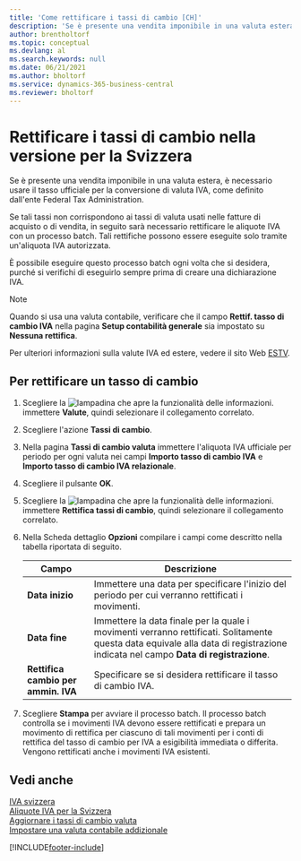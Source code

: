 ```yaml
---
title: 'Come rettificare i tassi di cambio [CH]'
description: 'Se è presente una vendita imponibile in una valuta estera, è necessario usare il tasso ufficiale per la conversione di valuta IVA, come definito dall''ente Federal Tax Administration.'
author: brentholtorf
ms.topic: conceptual
ms.devlang: al
ms.search.keywords: null
ms.date: 06/21/2021
ms.author: bholtorf
ms.service: dynamics-365-business-central
ms.reviewer: bholtorf
---
```

# <a name="adjust-exchange-rates-in-the-swiss-version"></a>Rettificare i tassi di cambio nella versione per la Svizzera
Se è presente una vendita imponibile in una valuta estera, è necessario usare il tasso ufficiale per la conversione di valuta IVA, come definito dall'ente Federal Tax Administration.  

Se tali tassi non corrispondono ai tassi di valuta usati nelle fatture di acquisto o di vendita, in seguito sarà necessario rettificare le aliquote IVA con un processo batch. Tali rettifiche possono essere eseguite solo tramite un'aliquota IVA autorizzata.  

È possibile eseguire questo processo batch ogni volta che si desidera, purché si verifichi di eseguirlo sempre prima di creare una dichiarazione IVA.  

> [!NOTE]  
>  Quando si usa una valuta contabile, verificare che il campo **Rettif. tasso di cambio IVA** nella pagina **Setup contabilità generale** sia impostato su **Nessuna rettifica**.  

Per ulteriori informazioni sulla valute IVA ed estere, vedere il sito Web [ESTV](https://go.microsoft.com/fwlink/?LinkId=285999).  

## <a name="to-adjust-an-exchange-rate"></a>Per rettificare un tasso di cambio

1.  Scegliere la ![lampadina che apre la funzionalità delle informazioni.](../../media/ui-search/search_small.png "Informazioni sull'operazione che si desidera eseguire") immettere **Valute**, quindi selezionare il collegamento correlato.  
2.  Scegliere l'azione **Tassi di cambio**.  
3.  Nella pagina **Tassi di cambio valuta** immettere l'aliquota IVA ufficiale per periodo per ogni valuta nei campi **Importo tasso di cambio IVA** e **Importo tasso di cambio IVA relazionale**.  
4.  Scegliere il pulsante **OK**.  
5.  Scegliere la ![lampadina che apre la funzionalità delle informazioni.](../../media/ui-search/search_small.png "Informazioni sull'operazione che si desidera eseguire") immettere **Rettifica tassi di cambio**, quindi selezionare il collegamento correlato.  
6.  Nella Scheda dettaglio **Opzioni** compilare i campi come descritto nella tabella riportata di seguito.   

    |Campo|Descrizione|  
    |---------------------------------|---------------------------------------|  
    |**Data inizio**|Immettere una data per specificare l'inizio del periodo per cui verranno rettificati i movimenti.|  
    |**Data fine**|Immettere la data finale per la quale i movimenti verranno rettificati. Solitamente questa data equivale alla data di registrazione indicata nel campo **Data di registrazione**.|  
    |**Rettifica cambio per ammin. IVA**|Specificare se si desidera rettificare il tasso di cambio IVA.|  

7.  Scegliere **Stampa** per avviare il processo batch. Il processo batch controlla se i movimenti IVA devono essere rettificati e prepara un movimento di rettifica per ciascuno di tali movimenti per i conti di rettifica del tasso di cambio per IVA a esigibilità immediata o differita. Vengono rettificati anche i movimenti IVA esistenti.  

## <a name="see-also"></a>Vedi anche
 [IVA svizzera](swiss-value-added-tax.md)   
 [Aliquote IVA per la Svizzera](vat-rates-for-switzerland.md)   
[Aggiornare i tassi di cambio valuta](../../finance-how-update-currencies.md)  
[Impostare una valuta contabile addizionale](../../finance-how-setup-additional-currencies.md)


[!INCLUDE[footer-include](../../includes/footer-banner.md)]
